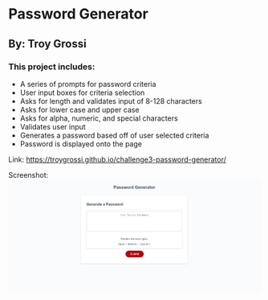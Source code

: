 # Password Generator

## By: Troy Grossi

### This project includes:

- A series of prompts for password criteria
- User input boxes for criteria selection
- Asks for length and validates input of 8-128 characters
- Asks for lower case and upper case
- Asks for alpha, numeric, and special characters
- Validates user input
- Generates a password based off of user selected criteria
- Password is displayed onto the page

Link: https://troygrossi.github.io/challenge3-password-generator/

Screenshot: <img src="./Develop/images/screenshot.png" />
